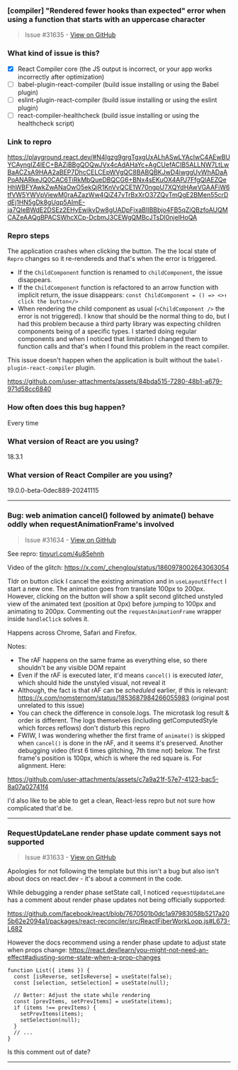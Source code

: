 ### [compiler] "Rendered fewer hooks than expected" error when using a function that starts with an uppercase character

> Issue #31635 - [View on GitHub](https://github.com/facebook/react/issues/31635)

### What kind of issue is this?

- [X] React Compiler core (the JS output is incorrect, or your app works incorrectly after optimization)
- [ ] babel-plugin-react-compiler (build issue installing or using the Babel plugin)
- [ ] eslint-plugin-react-compiler (build issue installing or using the eslint plugin)
- [ ] react-compiler-healthcheck (build issue installing or using the healthcheck script)

### Link to repro

https://playground.react.dev/#N4Igzg9grgTgxgUxALhASwLYAcIwC4AEwBUYCAyngIZ4IEC+BAZjBBgQOQwJVx4cAdAHaYc+AgCUefACIB5ALLNW7LtLwBaACZsA9HAA2aBEP7DhcCELCEpWVgQC8BABQBKJwD4iwggUvWhADaAPoANARkeJQ0CAC6TiRkMbQueDBQCG6+BNx4sEKuOX4APJ7FfgQlAEZQeHhWBFYAwkZwANaOwO5ekQjR1KnVvQCE1W70ngpU7XQYdHAwVGAAFiW6tfVW5YWVpViewM0raAZazWw4QiZ47vTrBxXrO37ZQvTmQgE2BMen55crDdEj1HN5gDk8gUqp5AImE-ja7QIeBWdE2DSEz2EHyEwikvDw8gUADpFjxaBIIBBbjo4FB5qZiQBzfoAUQMCAZeAAQgBPACSWhcXCp-DcbmJ3CEWgQMBcJTsDl0njeIHoQA

### Repro steps

The application crashes when clicking the button. The the local state of `Repro` changes so it re-rendereds and that's when the error is triggered.

- If the `ChildComponent` function is renamed to `childComponent`, the issue disappears.
- If the `ChildComponent` function is refactored to an arrow function with implicit return, the issue disappears: `const ChildComponent = () => <>↑ click the button</>`
- When rendering the child component as usual (`<ChildComponent />` the error is not triggered). I know that should be the normal thing to do, but I had this problem because a third party library was expecting children components being of a specific types. I started doing regular components and when I noticed that limitation I changed them to function calls and that's when I found this problem in the react compiler.

This issue doesn't happen when the application is built without the `babel-plugin-react-compiler` plugin.


https://github.com/user-attachments/assets/84bda515-7280-48b1-a679-971d58cc6840





### How often does this bug happen?

Every time

### What version of React are you using?

18.3.1

### What version of React Compiler are you using?

19.0.0-beta-0dec889-20241115

---

### Bug: web animation cancel() followed by animate() behave oddly when requestAnimationFrame's involved

> Issue #31634 - [View on GitHub](https://github.com/facebook/react/issues/31634)

See repro: [tinyurl.com/4u85ehnh](https://t.co/3eMtHJfEQ5)

Video of the glitch: https://x.com/_chenglou/status/1860978002643063054

Tldr on button click I cancel the existing animation and in `useLayoutEffect` I start a new one. The animation goes from translate 100px to 200px. However, clicking on the button will show a split second glitched unstyled view of the animated text (position at 0px) before jumping to 100px and animating to 200px. Commenting out the `requestAnimationFrame` wrapper inside `handleClick` solves it.

Happens across Chrome, Safari and Firefox.

Notes:
- The rAF happens on the same frame as everything else, so there shouldn't be any visible DOM repaint
- Even if the rAF is executed later, it'd means `cancel()` is executed _later_, which should hide the unstyled visual, not reveal it
- Although, the fact is that rAF can be _scheduled_ earlier, if this is relevant: https://x.com/nomsternom/status/1853687984266055983 (original post unrelated to this issue)
- You can check the difference in console.logs. The microtask log result & order is different. The logs themselves (including getComputedStyle which forces reflows) don't disturb this repro
- FWIW, I was wondering whether the first frame of `animate()` is skipped when `cancel()` is done in the rAF, and it seems it's preserved. Another debugging video (first 6 times glitching, 7th time not) below. The first frame's position is 100px, which is where the red square is. For alignment. Here:

https://github.com/user-attachments/assets/c7a9a21f-57e7-4123-bac5-8a07a02741f4

I'd also like to be able to get a clean, React-less repro but not sure how complicated that'd be.

---

### RequestUpdateLane render phase update comment says not supported

> Issue #31633 - [View on GitHub](https://github.com/facebook/react/issues/31633)

Apologies for not following the template but this isn't a bug but also isn't about docs on react.dev - it's about a comment in the code.

While debugging a render phase setState call, I noticed `requestUpdateLane` has a comment about render phase updates not being officially supported:

https://github.com/facebook/react/blob/7670501b0dc1a97983058b5217a205b62e2094a1/packages/react-reconciler/src/ReactFiberWorkLoop.js#L673-L682

However the docs recommend using a render phase update to adjust state when props change: https://react.dev/learn/you-might-not-need-an-effect#adjusting-some-state-when-a-prop-changes

```
function List({ items }) {
  const [isReverse, setIsReverse] = useState(false);
  const [selection, setSelection] = useState(null);

  // Better: Adjust the state while rendering
  const [prevItems, setPrevItems] = useState(items);
  if (items !== prevItems) {
    setPrevItems(items);
    setSelection(null);
  }
  // ...
}
```

Is this comment out of date?

---

